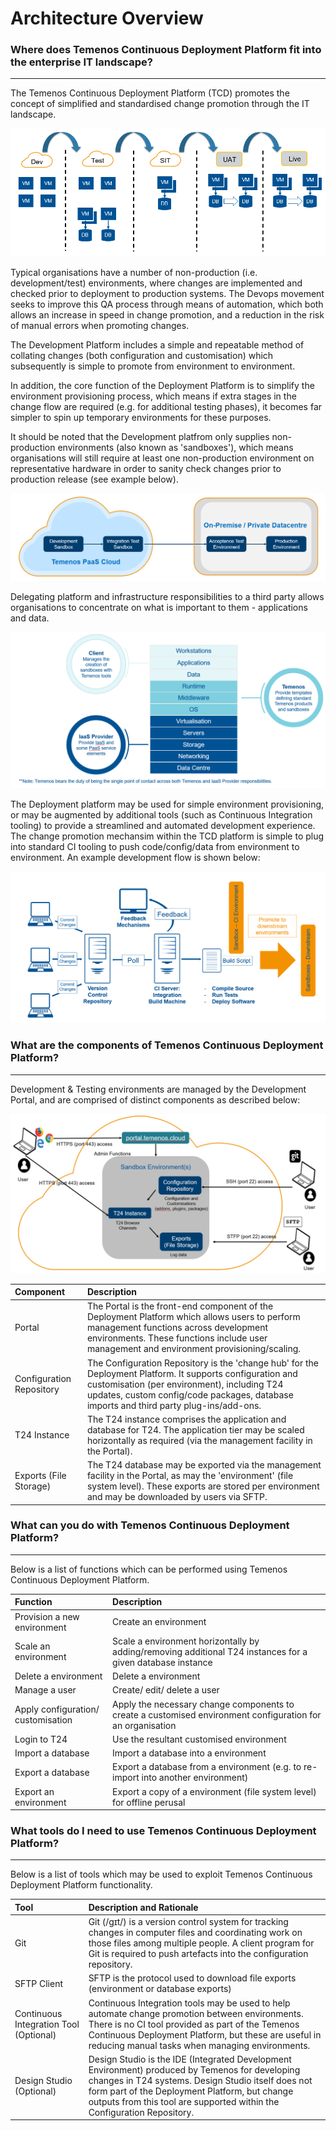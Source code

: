 # Architecture Overview

### **Where does Temenos Continuous Deployment Platform fit into the enterprise IT landscape?**

----------
The Temenos Continuous Deployment Platform (TCD) promotes the concept of simplified and standardised change promotion through the IT landscape.

![](./images/architecture-arrows.png)

Typical organisations have a number of non-production (i.e. development/test) environments, where changes are implemented and checked prior to deployment to production systems. The Devops movement seeks to improve this QA process through means of automation, which both allows an increase in speed in change promotion, and a reduction in the risk of manual errors when promoting changes.

The Development Platform includes a simple and repeatable method of collating changes (both configuration and customisation) which subsequently is simple to promote from environment to environment.

In addition, the core function of the Deployment Platform  is to simplify the environment provisioning process, which means if extra stages in the change flow are required (e.g. for additional testing phases), it becomes far simpler to spin up temporary environments for these purposes.

It should be noted that the Development platfrom only supplies non-production environments (also known as 'sandboxes'), which means organisations will still require at least one non-production environment on representative hardware in order to sanity check changes prior to production release (see example below).


![](./images/architecture-paas-deploy.png)

Delegating platform and infrastructure responsibilities to a third party allows organisations to concentrate on what is important to them - applications and data.

![](./images/architecture-responsabilities.png)

The Deployment platform may be used for simple environment provisioning, or may be augmented by additional tools (such as Continuous Integration tooling) to provide a streamlined and automated development experience. The change promotion mechansim within the TCD platform  is simple to plug into standard CI tooling to push code/config/data from environment to environment.  An example development flow is shown below:

![](./images/architecture-process.png)

### **What are the components of Temenos Continuous Deployment Platform?**

----------

Development & Testing environments are managed by the Development Portal, and are comprised of distinct components as described below:

![](./images/architecture-customer-facing-systems.png)

| Component  				| Description	| 
| :---  					| :---  	| 
| Portal			|	The Portal is the front-end component of the Deployment Platform which allows users to perform management functions across development environments.  These functions include user management and environment provisioning/scaling.| 
| Configuration Repository			|	The Configuration Repository is the 'change hub' for the Deployment Platform.  It supports configuration and customisation (per environment), including T24 updates, custom config/code packages, database imports and third party plug-ins/add-ons.|
| T24 Instance		|	The T24 instance comprises the application and database for T24.  The application tier may be scaled horizontally as required (via the management facility in the Portal).|
| Exports (File Storage)			|	The T24 database may be exported via the management facility in the Portal, as may the 'environment' (file system level). These exports are stored per environment and may be downloaded by users via SFTP.|


### **What can you do with Temenos Continuous Deployment Platform?**

----------

Below is a list of functions which can be performed using Temenos Continuous Deployment Platform.

| Function  				| Description	| 
| :---  					| :---  	| 
| Provision a new environment|	Create an environment|
| Scale an environment|	Scale a environment horizontally by adding/removing additional T24 instances for a given database instance|
| Delete a environment|	Delete a environment |
| Manage a user|	Create/ edit/ delete a user|  
| Apply configuration/ customisation	|	Apply the necessary change components to create a customised environment configuration for an organisation|
| Login to T24|	Use the resultant customised environment|
| Import a database|	Import a database into a environment|  
| Export a database	|	Export a database from a environment (e.g. to re-import into another environment)| 
| Export an environment	|	Export a copy of a environment (file system level) for offline perusal| 


### **What tools do I need to use Temenos Continuous Deployment Platform?**

----------

Below is a list of tools which may be used to exploit Temenos Continuous Deployment Platform functionality.

| Tool  				| Description and Rationale	| 
| :---  					| :---  	|
| Git|	Git (/ɡɪt/) is a version control system for tracking changes in computer files and coordinating work on those files among multiple people.  A client program for Git is required to push artefacts into the configuration repository.|
| SFTP Client|	SFTP is the protocol used to download file exports (environment or database exports) |
| Continuous Integration Tool (Optional)	|	Continuous Integration tools may be used to help automate change promotion between environments.  There is no CI tool provided as part of the Temenos Continuous Deployment Platform, but these are useful in reducing manual tasks when managing environments.| 
| Design Studio (Optional)|	Design Studio is the IDE (Integrated Development Environment) produced by Temenos for developing changes in T24 systems.  Design Studio itself does not form part of the Deployment Platform, but change outputs from this tool are supported within the Configuration Repository. | 
